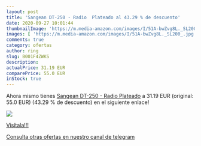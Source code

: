 ```yaml
---
layout: post
title: 'Sangean DT-250 - Radio  Plateado al 43.29 % de descuento'
date: 2020-09-27 10:01:44
thumbnailImage: 'https://m.media-amazon.com/images/I/51A-bwZvg8L._SL200_.jpg'
images: [ 'https://m.media-amazon.com/images/I/51A-bwZvg8L._SL200_.jpg' ]
comments: true
category: ofertas
author: ring
slug: B001F4ZWKS
description:
actualPrice: 31.19 EUR
comparePrice: 55.0 EUR
inStock: true
---
```


Ahora mismo tienes [Sangean DT-250 - Radio  Plateado](https://www.amazon.com/dp/B001F4ZWKS/?tag=redken08-20) a 31.19 EUR (original: 55.0 EUR) (43.29 %  de descuento) en el siguiente enlace!

[![](https://m.media-amazon.com/images/I/51A-bwZvg8L._SL200_.jpg)](https://www.amazon.com/dp/B001F4ZWKS/?tag=redken08-20)

[Visítala!!!](https://www.amazon.com/dp/B001F4ZWKS/?tag=redken08-20)

[Consulta otras ofertas en nuestro canal de telegram](https://t.me/s/ofertas25)
